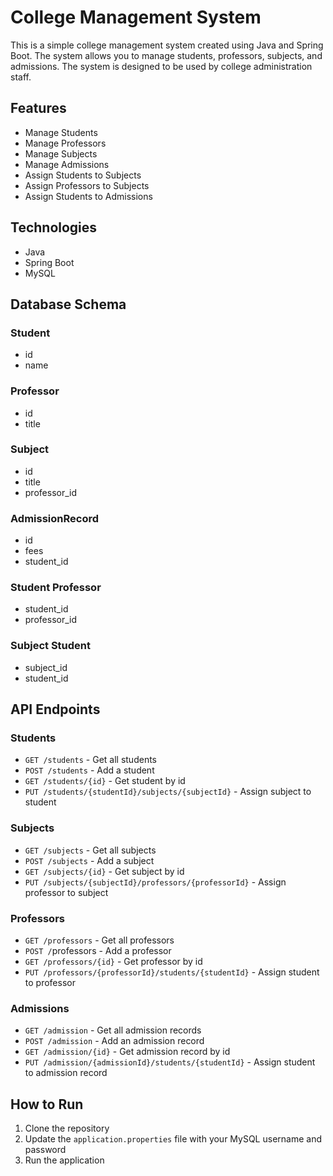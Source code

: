 # College Management System
This is a simple college management system created using Java and Spring Boot. The system allows you to manage students, professors, subjects, and admissions. The system is designed to be used by college administration staff.

## Features
- Manage Students
- Manage Professors
- Manage Subjects
- Manage Admissions
- Assign Students to Subjects
- Assign Professors to Subjects
- Assign Students to Admissions

## Technologies
- Java
- Spring Boot
- MySQL

## Database Schema

### Student
- id 
- name 

### Professor
- id 
- title

### Subject
- id
- title
- professor_id

### AdmissionRecord
- id
- fees
- student_id

### Student Professor
- student_id
- professor_id

### Subject Student
- subject_id
- student_id


## API Endpoints
### Students
- `GET /students` - Get all students
- `POST /students` - Add a student
- `GET /students/{id}` - Get student by id
- `PUT /students/{studentId}/subjects/{subjectId}` - Assign subject to student

### Subjects
- `GET /subjects` - Get all subjects
- `POST /subjects` - Add a subject
- `GET /subjects/{id}` - Get subject by id
- `PUT /subjects/{subjectId}/professors/{professorId}` - Assign professor to subject

### Professors
- `GET /professors` - Get all professors
- `POST /`professors - Add a professor
- `GET /professors/{id}` - Get professor by id
- `PUT /professors/{professorId}/students/{studentId}` - Assign student to professor

### Admissions
- `GET /admission` - Get all admission records
- `POST /admission` - Add an admission record
- `GET /admission/{id}` - Get admission record by id
- `PUT /admission/{admissionId}/students/{studentId}` - Assign student to admission record

## How to Run
1. Clone the repository
2. Update the `application.properties` file with your MySQL username and password
3. Run the application